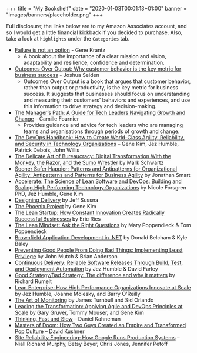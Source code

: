 +++
title = "My Bookshelf"
date = "2020-01-03T00:01:13+01:00"
banner = "images/banners/placeholder.png"
+++

Full disclosure; the links below are to my Amazon Associates account, and so I would get a little financial kickback if you decided to purchase. Also, take a look at `highlights` under the `Categories` tab.

* [Failure is not an option](https://amzn.to/3PUTqJL) - Gene Krantz
  * A book about the importance of a clear mission and vision, adaptability and resilience, confidence and determination.
* [Outcomes Over Output: Why customer behavior is the key metric for business success](https://amzn.to/311wRhC) - Joshua Seiden
  * Outcomes Over Output is a book that argues that customer behavior, rather than output or productivity, is the key metric for business success. It suggests that businesses should focus on understanding and measuring their customers' behaviors and experiences, and use this information to drive strategy and decision-making.
* [The Manager’s Path: A Guide for Tech Leaders Navigating Growth and Change](https://amzn.to/3pncLHW) – Camille Fournier
  * Provides guidance and advice for tech leaders who are managing teams and organisations through periods of growth and change.
* [The DevOps Handbook: How to Create World-Class Agility, Reliability, and Security in Technology Organizations](https://amzn.to/3EoHVTC) – Gene Kim, Jez Humble, Patrick Debois, John Willis
* [The Delicate Art of Bureaucracy: Digital Transformation With the Monkey, the Razor, and the Sumo Wrestler][schwartz2020] by Mark Schwartz
* [Sooner Safer Happier: Patterns and Antipatterns for Organizational Agility: Antipatterns and Patterns for Business Agility][smart2020] by Jonathan Smart
* [Accelerate: The Science of Lean Software and DevOps: Building and Scaling High Performing Technology Organizations][forsgren2018] by Nicole Forsgren PhD, Jez Humble, Gene Kim 
* [Designing Delivery][sussna2015] by Jeff Sussna
* [The Phoenix Project][kim2018] by Gene Kim
* [The Lean Startup: How Constant Innovation Creates Radically Successful Businesses][ries2011] by Eric Ries
* [The Lean Mindset: Ask the Right Questions][poppendiek2013] by Mary Poppendieck & Tom Poppendieck
* [Brownfield Application Development in .NET][belcham2010] by Donald Belcham & Kyle Baley
* [Preventing Good People From Doing Bad Things: Implementing Least Privilege][mutch2011] by John Mutch & Brian Anderson
* [Continuous Delivery: Reliable Software Releases Through Build, Test, and Deployment Automation][humble2010] by Jez Humble & David Farley
* [Good Strategy/Bad Strategy: The difference and why it matters][rumelt2017] by Richard Rumelt
* [Lean Enterprise: How High Performance Organizations Innovate at Scale][molesky2015] by Jez Humble, Joanne Molesky, and Barry O'Reilly
* [The Art of Monitoring][turnbull2016] by James Turnbull and Sid Orlando
* [Leading the Transformation: Applying Agile and DevOps Principles at Scale][gruver2015] by Gary Gruver, Tommy Mouser, and Gene Kim
* [Thinking, Fast and Slow](https://amzn.to/3FpYBLO) – Daniel Kahneman
* [Masters of Doom: How Two Guys Created an Empire and Transformed Pop Culture](https://amzn.to/3EkiylK) – David Kushner
* [Site Reliability Engineering: How Google Runs Production Systems](https://amzn.to/3str67C) – Niall Richard Murphy, Betsy Beyer, Chris Jones, Jennifer Petoff

[forsgren2018]: https://amzn.to/2yOwRiz
[sussna2015]: https://amzn.to/2PF4rit
[kim2018]: https://www.amazon.co.uk/gp/product/1942788290?ie=UTF8&tag=rossinspi-21&camp=1634&linkCode=xm2&creativeASIN=1942788290
[ries2011]: https://www.amazon.co.uk/gp/product/0670921602?ie=UTF8&tag=rossinspi-21&camp=1634&linkCode=xm2&creativeASIN=0670921602
[poppendiek2013]: https://www.amazon.co.uk/gp/product/0321896904/ref=as_li_tl?ie=UTF8&camp=1634&creative=6738&creativeASIN=0321896904&linkCode=as2&tag=rossinspi-21&linkId=edcc514dbaf35dd178b6e44f2a0c3b3b
[belcham2010]: https://www.amazon.co.uk/gp/product/1933988711/ref=as_li_tl?ie=UTF8&camp=1634&creative=6738&creativeASIN=1933988711&linkCode=as2&tag=rossinspi-21&linkId=93c00d3662db41b859fe0a876aadc5a9
[mutch2011]: https://www.amazon.co.uk/gp/product/B00642246Q?ie=UTF8&tag=rossinspi-21&camp=1634&linkCode=xm2&creativeASIN=B00642246Q
[humble2010]: https://www.amazon.co.uk/gp/product/0321601912?ie=UTF8&tag=rossinspi-21&camp=1634&linkCode=xm2&creativeASIN=0321601912
[rumelt2017]: https://amzn.to/39vIRav
[molesky2015]: https://amzn.to/2tkBe64
[turnbull2016]: https://amzn.to/35i4fN9
[gruver2015]: https://amzn.to/2Qgl0E9
[smart2020]: https://amzn.to/3sZRPpD
[schwartz2020]: https://amzn.to/3d0lutn